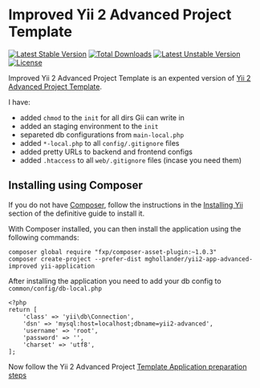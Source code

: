 Improved Yii 2 Advanced Project Template
========================================

[![Latest Stable Version](https://poser.pugx.org/mghollander/yii2-app-advanced-improved/v/stable)](https://packagist.org/packages/mghollander/yii2-app-advanced-improved)
[![Total Downloads](https://poser.pugx.org/mghollander/yii2-app-advanced-improved/downloads)](https://packagist.org/packages/mghollander/yii2-app-advanced-improved)
[![Latest Unstable Version](https://poser.pugx.org/mghollander/yii2-app-advanced-improved/v/unstable)](https://packagist.org/packages/mghollander/yii2-app-advanced-improved)
[![License](https://poser.pugx.org/mghollander/yii2-app-advanced-improved/license)](https://packagist.org/packages/mghollander/yii2-app-advanced-improved)

Improved Yii 2 Advanced Project Template is an expented version of [Yii 2 Advanced Project Template](https://github.com/yiisoft/yii2-app-advanced).

I have:
- added `chmod` to the `init` for all dirs Gii can write in
- added an staging environment to the `init`
- separeted db configurations from `main-local.php`
- added `*-local.php` to all `config/.gitignore` files
- added pretty URLs to backend and frontend configs
- added `.htaccess` to all `web/.gitignore` files (incase you need them)


Installing using Composer
-------------------------

If you do not have [Composer](http://getcomposer.org/), follow the instructions in the
[Installing Yii](https://github.com/yiisoft/yii2/blob/master/docs/guide/start-installation.md#installing-via-composer) section of the definitive guide to install it.

With Composer installed, you can then install the application using the following commands:

    composer global require "fxp/composer-asset-plugin:~1.0.3"
    composer create-project --prefer-dist mghollander/yii2-app-advanced-improved yii-application

After installing the application you need to add your db config to `common/config/db-local.php`

```
<?php
return [
    'class' => 'yii\db\Connection',
    'dsn' => 'mysql:host=localhost;dbname=yii2-advanced',
    'username' => 'root',
    'password' => '',
    'charset' => 'utf8',
];
```
Now follow the Yii 2 Advanced Project [Template Application preparation steps](https://github.com/yiisoft/yii2-app-advanced/blob/master/docs/guide/start-installation.md#preparing-application)